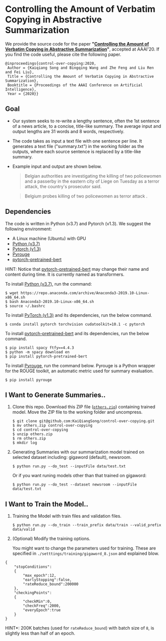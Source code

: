 # Controlling the Amount of Verbatim Copying in Abstractive Summarization

We provide the source code for the paper **"[Controlling the Amount of Verbatim Copying in Abstractive Summarization](https://arxiv.org/pdf/1911.10390.pdf)"**, accepted at AAAI'20. If you find the code useful, please cite the following paper. 

    @inproceedings{control-over-copying:2020,
     Author = {Kaiqiang Song and Bingqing Wang and Zhe Feng and Liu Ren and Fei Liu},
     Title = {Controlling the Amount of Verbatim Copying in Abstractive Summarization},
     Booktitle = {Proceedings of the AAAI Conference on Artificial Intelligence},
     Year = {2020}}

## Goal

* Our system seeks to re-write a lengthy sentence, often the 1st sentence of a news article, to a concise, title-like summary. The average input and output lengths are 31 words and 8 words, respectively. 

* The code takes as input a text file with one sentence per line. It generates a text file ("summary.txt") in the working folder as the outputs, where each source sentence is replaced by a title-like summary.

* Example input and output are shown below. 
  > Belgian authorities are investigating the killing of two policewomen and a passerby in the eastern city of Liege on Tuesday as a terror attack, the country's prosecutor said.

  > Belgium probes killing of two policewomen as terror attack . 


## Dependencies

The code is written in Python (v3.7) and Pytorch (v1.3). We suggest the following environment:

* A Linux machine (Ubuntu) with GPU
* [Python (v3.7)](https://www.anaconda.com/download/)
* [Pytorch (v1.3)](https://pytorch.org/)
* [Pyrouge](https://pypi.org/project/pyrouge/)
* [pytorch-pretrained-bert](https://github.com/huggingface/transformers)

HINT: Notice that [pytorch-pretrained-bert](https://github.com/huggingface/transformers) may change their name and content during time. It is currently named as transformers.

To install [Python (v3.7)](https://www.anaconda.com/download/), run the command:
```
$ wget https://repo.anaconda.com/archive/Anaconda3-2019.10-Linux-x86_64.sh
$ bash Anaconda3-2019.10-Linux-x86_64.sh
$ source ~/.bashrc
```

To install [PyTorch (v1.3)](https://pytorch.org/) and its dependencies, run the below command.
```
$ conda install pytorch torchvision cudatoolkit=10.1 -c pytorch
```

To install [pytorch-pretrained-bert](https://github.com/huggingface/transformers) and its dependencies, run the below command.
```
$ pip install spacy ftfy==4.4.3
$ python -m spacy download en
$ pip install pytorch-pretrained-bert
``` 

To install [Pyrouge](https://pypi.org/project/pyrouge/), run the command below. Pyrouge is a Python wrapper for the ROUGE toolkit, an automatic metric used for summary evaluation.  
```
$ pip install pyrouge
```

## I Want to Generate Summaries..

1. Clone this repo. Download this ZIP  file ([`others.zip`](http://i2u.world/kqsong/model/aaai2020_kaiqiang_2/others.zip)) containing trained model. Move the ZIP file to the working folder and uncompress.
    ```
    $ git clone git@github.com:KaiQiangSong/control-over-copying.git
    $ mv others.zip control-over-copying
    $ cd control-over-copying
    $ unzip others.zip
    $ rm others.zip
    $ mkdir log
    ```

2. Generating Summaries with our summarization model trained on selected dataset including: gigaword (default), newsroom.
    ```
    $ python run.py --do_test --inputFile data/test.txt
    ```
    Or if you want runing models other than that trained on gigaword:
    ```
    $ python run.py --do_test --dataset newsroom --inputFile data/test.txt
    ```
   
## I Want to Train the Model..
1. Training the Model with train files and validation files.
    ```
    $ python run.py --do_train --train_prefix data/train --valid_prefix data/valid
    ```

2. (Optional) Modify the training options.
    
    You might want to change the parameters used for training. These are specified in `./setttings/training/gigaword_8.json` and explained blow.
    
```
{
	"stopConditions":
	{
		"max_epoch":12,
		"earlyStopping":false,
		"rateReduce_bound":200000
	},
	"checkingPoints":
	{
		"checkMin":0,
		"checkFreq":2000,
		"everyEpoch":true
	}
}
```

HINT*: 200K batches (used for `rateReduce_bound`) with batch size of `8`, is slightly less than half of an epoch.

